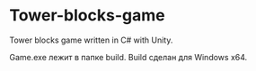 # Tower-blocks-game
Tower blocks game written in C# with Unity.

Game.exe лежит в папке build. Build сделан для Windows x64.

